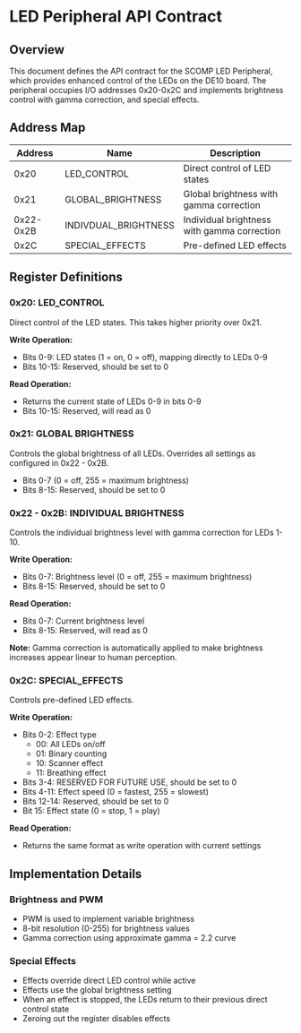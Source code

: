 # LED Peripheral API Contract

## Overview

This document defines the API contract for the SCOMP LED Peripheral, which provides enhanced control of the LEDs on the DE10 board. The peripheral occupies I/O addresses 0x20-0x2C and implements brightness control with gamma correction, and special effects.

## Address Map

| Address | Name | Description |
|---------|------|-------------|
| 0x20 | LED_CONTROL | Direct control of LED states |
| 0x21 | GLOBAL_BRIGHTNESS | Global brightness with gamma correction |
| 0x22-0x2B | INDIVDUAL_BRIGHTNESS | Individual brightness with gamma correction |
| 0x2C | SPECIAL_EFFECTS | Pre-defined LED effects |

## Register Definitions

### 0x20: LED_CONTROL
Direct control of the LED states. This takes higher priority over 0x21.

**Write Operation:**
- Bits 0-9: LED states (1 = on, 0 = off), mapping directly to LEDs 0-9
- Bits 10-15: Reserved, should be set to 0

**Read Operation:**
- Returns the current state of LEDs 0-9 in bits 0-9
- Bits 10-15: Reserved, will read as 0

### 0x21: GLOBAL BRIGHTNESS
Controls the global brightness of all LEDs. Overrides all settings as configured in 0x22 - 0x2B.
- Bits 0-7 (0 = off, 255 = maximum brightness)
- Bits 8-15: Reserved, should be set to 0

### 0x22 - 0x2B: INDIVIDUAL BRIGHTNESS
Controls the individual brightness level with gamma correction for LEDs 1-10.

**Write Operation:**
- Bits 0-7: Brightness level (0 = off, 255 = maximum brightness)
- Bits 8-15: Reserved, should be set to 0

**Read Operation:**
- Bits 0-7: Current brightness level
- Bits 8-15: Reserved, will read as 0

**Note:** Gamma correction is automatically applied to make brightness increases appear linear to human perception.

### 0x2C: SPECIAL_EFFECTS
Controls pre-defined LED effects.

**Write Operation:**
- Bits 0-2: Effect type
  - 00: All LEDs on/off
  - 01: Binary counting
  - 10: Scanner effect
  - 11: Breathing effect
- Bits 3-4: RESERVED FOR FUTURE USE, should be set to 0
- Bits 4-11: Effect speed (0 = fastest, 255 = slowest)
- Bits 12-14: Reserved, should be set to 0
- Bit 15: Effect state (0 = stop, 1 = play)

**Read Operation:**
- Returns the same format as write operation with current settings

## Implementation Details

### Brightness and PWM
- PWM is used to implement variable brightness
- 8-bit resolution (0-255) for brightness values
- Gamma correction using approximate gamma = 2.2 curve

### Special Effects
- Effects override direct LED control while active
- Effects use the global brightness setting
- When an effect is stopped, the LEDs return to their previous direct control state
- Zeroing out the register disables effects